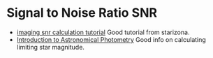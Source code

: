 # Signal to Noise Ratio SNR

- [imaging snr calculation tutorial](http://starizona.com/acb/ccd/advtheoryexp.aspx) Good tutorial from starizona.
- [Introduction to Astronomical Photometry](http://www.physics.csbsju.edu/370/photometry/manuals/OU.edu_CCD_photometry_wrccd06.pdf) Good info on calculating limiting star magnitude.